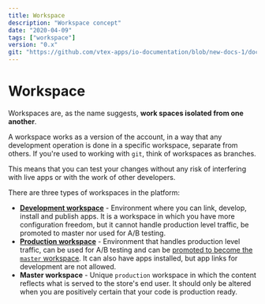 ```yaml
---
title: Workspace
description: "Workspace concept"
date: "2020-04-09"
tags: ["workspace"]
version: "0.x"
git: "https://github.com/vtex-apps/io-documentation/blob/new-docs-1/docs/en/Concepts/workspace.md"
---
```


# Workspace

Workspaces are, as the name suggests, **work spaces isolated from one another**. 

A workspace works as a version of the account, in a way that any development operation is done in a specific workspace, separate from others. If you're used to working with `git`, think of workspaces as branches.

This means that you can test your changes without any risk of interfering with live apps or with the work of other developers.

There are three types of workspaces in the platform:

- [**Development workspace**](https://vtex.io/docs/recipes/development/creating-a-development-workspace/) - Environment where you can link, develop, install and publish apps. It is a workspace in which you have more configuration freedom, but it cannot handle production level traffic, be promoted to master nor used for A/B testing.
- [**Production workspace**](https://vtex.io/docs/recipes/development/creating-a-production-workspace/) - Environment that handles production level traffic, can be used for A/B testing and can be [promoted to become the `master` workspace](https://vtex.io/docs/recipes/development/promoting-a-workspace-to-master/). It can also have apps installed, but app links for development are not allowed.
- **Master workspace** - Unique `production` workspace in which the content reflects what is served to the store's end user. It should only be altered when you are positively certain that your code is production ready.
